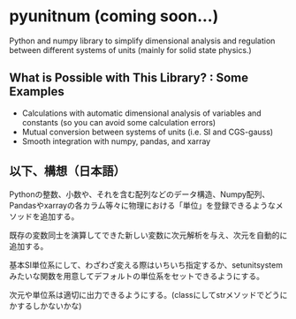 # pyunitnum (coming soon...)
Python and numpy library to simplify dimensional analysis and regulation between different systems of units (mainly for solid state physics.)


## What is Possible with This Library? : Some Examples

- Calculations with automatic dimensional analysis of variables and constants (so you can avoid some calculation errors)
- Mutual conversion between systems of units (i.e. SI and CGS-gauss)
- Smooth integration with numpy, pandas, and xarray


## 以下、構想（日本語）

Pythonの整数、小数や、それを含む配列などのデータ構造、Numpy配列、Pandasやxarrayの各カラム等々に物理における「単位」を登録できるようなメソッドを追加する。

既存の変数同士を演算してできた新しい変数に次元解析を与え、次元を自動的に追加する。

基本SI単位系にして、わざわざ変える際はいちいち指定するか、setunitsystemみたいな関数を用意してデフォルトの単位系をセットできるようにする。

次元や単位系は適切に出力できるようにする。(classにしてstrメソッドでどうにかするしかないかな)
